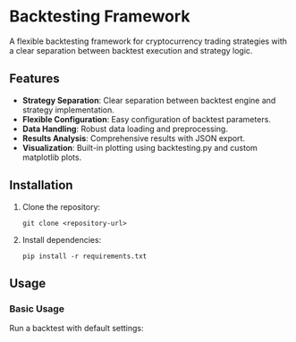 # Backtesting Framework

A flexible backtesting framework for cryptocurrency trading strategies with a clear separation between backtest execution and strategy logic.

## Features

- **Strategy Separation**: Clear separation between backtest engine and strategy implementation.
- **Flexible Configuration**: Easy configuration of backtest parameters.
- **Data Handling**: Robust data loading and preprocessing.
- **Results Analysis**: Comprehensive results with JSON export.
- **Visualization**: Built-in plotting using backtesting.py and custom matplotlib plots.

## Installation

1. Clone the repository:
   ```
   git clone <repository-url>
   ```

2. Install dependencies:
   ```
   pip install -r requirements.txt
   ```

## Usage

### Basic Usage

Run a backtest with default settings:

